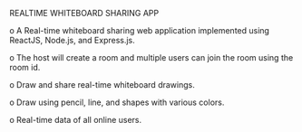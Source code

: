 REALTIME WHITEBOARD SHARING APP

  o A Real-time whiteboard sharing web application implemented using ReactJS, Node.js, and Express.js.
  
  o The host will create a room and multiple users can join the room using the room id.
  
  o Draw and share real-time whiteboard drawings.
  
  o Draw using pencil, line, and shapes with various colors.
  
  o Real-time data of all online users.
